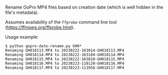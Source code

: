Rename GoPro MP4 files based on creation date
(which is well hidden in the file's metadata).

Assumes availability of the `ffprobe` command line tool
(https://ffmpeg.org/ffprobe.html).

Usage example:

    $ python gopro-date-rename.py GH0*
    Renaming GH018113.MP4 to 20230222-163014-GH018113.MP4
    Renaming GH018114.MP4 to 20230222-163104-GH018114.MP4
    Renaming GH018115.MP4 to 20230222-163828-GH018115.MP4
    Renaming GH018116.MP4 to 20230223-110120-GH018116.MP4
    Renaming GH018117.MP4 to 20230223-113956-GH018117.MP4

